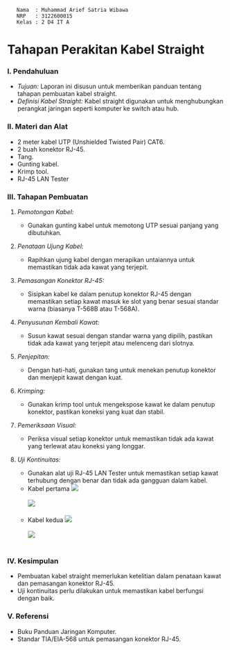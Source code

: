 ```Copy Code
   Nama  : Muhammad Arief Satria Wibawa
   NRP   : 3122600015
   Kelas : 2 D4 IT A
```
    
#  Tahapan Perakitan Kabel Straight
### I. Pendahuluan
   - *Tujuan:* Laporan ini disusun untuk memberikan panduan tentang tahapan pembuatan kabel straight.
   - *Definisi Kabel Straight:* Kabel straight digunakan untuk menghubungkan perangkat jaringan seperti komputer ke switch atau hub.

### II. Materi dan Alat
   - 2 meter kabel UTP (Unshielded Twisted Pair) CAT6.
   - 2 buah konektor RJ-45.
   - Tang.
   - Gunting kabel.
   - Krimp tool.
   - RJ-45 LAN Tester

### III. Tahapan Pembuatan

1. *Pemotongan Kabel:*
   - Gunakan gunting kabel untuk memotong UTP sesuai panjang yang dibutuhkan.

2. *Penataan Ujung Kabel:*
   - Rapihkan ujung kabel dengan merapikan untaiannya untuk memastikan tidak ada kawat yang terjepit.

3. *Pemasangan Konektor RJ-45:*
   - Sisipkan kabel ke dalam penutup konektor RJ-45 dengan memastikan setiap kawat masuk ke slot yang benar sesuai standar warna (biasanya T-568B atau T-568A).

4. *Penyusunan Kembali Kawat:*
   - Susun kawat sesuai dengan standar warna yang dipilih, pastikan tidak ada kawat yang terjepit atau melenceng dari slotnya.

5. *Penjepitan:*
   - Dengan hati-hati, gunakan tang untuk menekan penutup konektor dan menjepit kawat dengan kuat.

6. *Krimping:*
   - Gunakan krimp tool untuk mengekspose kawat ke dalam penutup konektor, pastikan koneksi yang kuat dan stabil.

7. *Pemeriksaan Visual:*
   - Periksa visual setiap konektor untuk memastikan tidak ada kawat yang terlewat atau koneksi yang longgar.

8. *Uji Kontinuitas:*
   - Gunakan alat uji RJ-45 LAN Tester untuk memastikan setiap kawat terhubung dengan benar dan tidak ada gangguan dalam kabel.
   - Kabel pertama
      <img src="assets/kabel1.1.jpg"><br><br>
      <img src="assets/kabel1.2.jpg"><br><br>
   - Kabel kedua
      <img src="assets/kabel2.1.jpg"><br><br>
      <img src="assets/kabel2.2.jpg"><br><br>
### IV. Kesimpulan
   - Pembuatan kabel straight memerlukan ketelitian dalam penataan kawat dan pemasangan konektor RJ-45.
   - Uji kontinuitas perlu dilakukan untuk memastikan kabel berfungsi dengan baik.

### V. Referensi
   - Buku Panduan Jaringan Komputer.
   - Standar TIA/EIA-568 untuk pemasangan konektor RJ-45.
